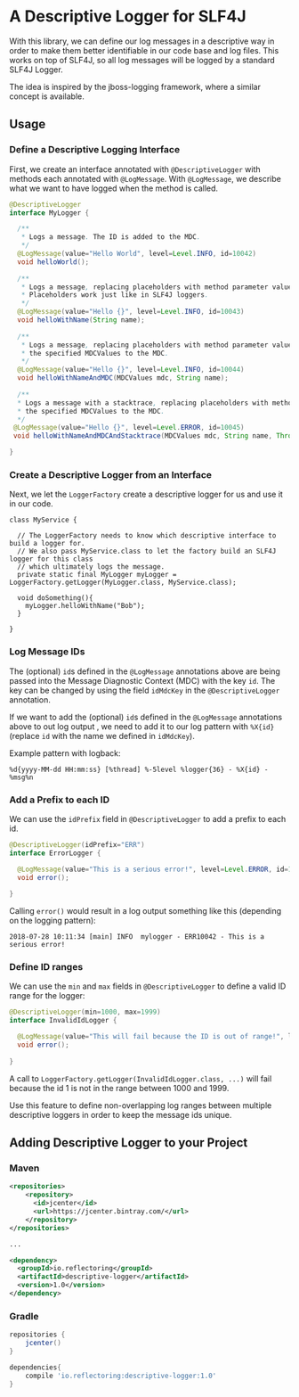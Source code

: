 # A Descriptive Logger for SLF4J

With this library, we can define our log messages in a descriptive way in order
to make them better identifiable in our code base and log files. This works on top
of SLF4J, so all log messages will be logged by a standard SLF4J Logger.

The idea is inspired by the jboss-logging framework, where a similar concept is
available.

## Usage

### Define a Descriptive Logging Interface

First, we create an interface annotated with `@DescriptiveLogger` with methods
each annotated with `@LogMessage`. With `@LogMessage`, we describe what we
want to have logged when the method is called.

```java
@DescriptiveLogger
interface MyLogger {

  /**
   * Logs a message. The ID is added to the MDC.
   */
  @LogMessage(value="Hello World", level=Level.INFO, id=10042)
  void helloWorld();
  
  /**
   * Logs a message, replacing placeholders with method parameter values.
   * Placeholders work just like in SLF4J loggers.
   */
  @LogMessage(value="Hello {}", level=Level.INFO, id=10043)
  void helloWithName(String name);
  
  /**
   * Logs a message, replacing placeholders with method parameter values and adding 
   * the specified MDCValues to the MDC.
   */
  @LogMessage(value="Hello {}", level=Level.INFO, id=10044)
  void helloWithNameAndMDC(MDCValues mdc, String name);
  
  /**
  * Logs a message with a stacktrace, replacing placeholders with method parameter values and adding 
  * the specified MDCValues to the MDC.
  */
 @LogMessage(value="Hello {}", level=Level.ERROR, id=10045)
 void helloWithNameAndMDCAndStacktrace(MDCValues mdc, String name, Throwable t);

}
```

### Create a Descriptive Logger from an Interface

Next, we let the `LoggerFactory` create a descriptive logger for us and use it in our code.

```
class MyService {
  
  // The LoggerFactory needs to know which descriptive interface to build a logger for.
  // We also pass MyService.class to let the factory build an SLF4J logger for this class
  // which ultimately logs the message. 
  private static final MyLogger myLogger = LoggerFactory.getLogger(MyLogger.class, MyService.class);
  
  void doSomething(){
    myLogger.helloWithName("Bob");
  }
  
} 
```

### Log Message IDs

The (optional) `id`s defined in the `@LogMessage` annotations above are being passed into
the Message Diagnostic Context (MDC) with the key `id`. The key can be changed by using
the field `idMdcKey` in the `@DescriptiveLogger` annotation.

If we want to add the (optional) `id`s defined in the `@LogMessage` annotations above to out log output ,
we need to add it to our log pattern with `%X{id}` (replace `id` with the name we defined
in `idMdcKey`).

Example pattern with logback:
```
%d{yyyy-MM-dd HH:mm:ss} [%thread] %-5level %logger{36} - %X{id} - %msg%n
``` 

### Add a Prefix to each ID

We can use the `idPrefix` field in `@DescriptiveLogger` to add a prefix to each id.

```java
@DescriptiveLogger(idPrefix="ERR")
interface ErrorLogger {

  @LogMessage(value="This is a serious error!", level=Level.ERROR, id=10042)
  void error();
  
}
```

Calling `error()` would result in a log output something like this (depending on the 
logging pattern):

```
2018-07-28 10:11:34 [main] INFO  mylogger - ERR10042 - This is a serious error!
```

### Define ID ranges

We can use the `min` and `max` fields in `@DescriptiveLogger` to define a valid ID range
for the logger:

```java
@DescriptiveLogger(min=1000, max=1999)
interface InvalidIdLogger {

  @LogMessage(value="This will fail because the ID is out of range!", level=Level.ERROR, id=1)
  void error();
  
}
```

A call to `LoggerFactory.getLogger(InvalidIdLogger.class, ...)` will fail
because the id 1 is not in the range between 1000 and 1999.

Use this feature to define non-overlapping log ranges between multiple descriptive loggers
in order to keep the message ids unique.

## Adding Descriptive Logger to your Project

### Maven

```xml
<repositories>
    <repository>
      <id>jcenter</id>
      <url>https://jcenter.bintray.com/</url>
    </repository>
</repositories>

...

<dependency>
  <groupId>io.reflectoring</groupId>
  <artifactId>descriptive-logger</artifactId>
  <version>1.0</version>
</dependency>

```

### Gradle

```groovy
repositories {
    jcenter()
}

dependencies{
    compile 'io.reflectoring:descriptive-logger:1.0'
}

```